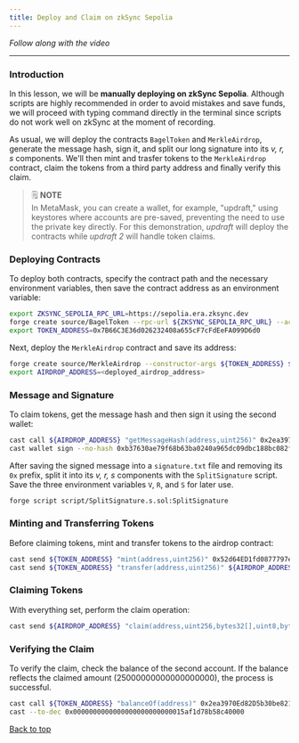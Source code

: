 ```yaml
---
title: Deploy and Claim on zkSync Sepolia
---
```


_Follow along with the video_

---

<a name="top"></a>

### Introduction

In this lesson, we will be **manually deploying on zkSync Sepolia**. Although scripts are highly recommended in order  to avoid mistakes and save funds, we will proceed with typing command directly in the terminal since scripts do not work well on zkSync at the moment of recording. 

As usual, we will deploy the contracts `BagelToken` and `MerkleAirdrop`, generate the message hash, sign it, and split our long signature into its _v, r, s_ components. We'll then mint and trasfer tokens to the `MerkleAirdrop` contract, claim the tokens from a third party address and finally verify this claim.

> 🗒️ **NOTE** <br>
> In MetaMask, you can create a wallet, for example, "updraft," using keystores where accounts are pre-saved, preventing the need to use the private key directly. For this demonstration, _updraft_ will deploy the contracts while _updraft 2_ will handle token claims.

### Deploying Contracts

To deploy both contracts, specify the contract path and the necessary environment variables, then save the contract address as an environment variable:

```bash
export ZKSYNC_SEPOLIA_RPC_URL=https://sepolia.era.zksync.dev
forge create source/BagelToken --rpc-url ${ZKSYNC_SEPOLIA_RPC_URL} --account updraft --legacy --zksync
export TOKEN_ADDRESS=0x7B66C3E36d026232408a655cF7cFdEeFA099D6d0
```

Next, deploy the `MerkleAirdrop` contract and save its address:

```bash
forge create source/MerkleAirdrop --constructor-args ${TOKEN_ADDRESS} ${ROOT_HASH} --rpc-url ${ZKSYNC_SEPOLIA_RPC_URL} --account updraft --legacy --zksync
export AIRDROP_ADDRESS=<deployed_airdrop_address>
```

### Message and Signature

To claim tokens, get the message hash and then sign it using the second wallet:

```bash
cast call ${AIRDROP_ADDRESS} "getMessageHash(address,uint256)" 0x2ea3970Ed82D5b30be821FAAD4a731D35964F7dd 25000000000000000000 --rpc-url ${ZKSYNC_SEPOLIA_RPC_URL}
cast wallet sign --no-hash 0xb37630ae79f68b63ba0240a965dc09dbc188bc082fd2425d70c1885933fd66a1 --account updraft2
```

After saving the signed message into a `signature.txt` file and removing its `0x` prefix, split it into its _v, r, s_ components with the `SplitSignature` script. Save the three environment variables `V`, `R`, and `S` for later use.

```bash
forge script script/SplitSignature.s.sol:SplitSignature
```

### Minting and Transferring Tokens

Before claiming tokens, mint and transfer tokens to the airdrop contract:

```bash
cast send ${TOKEN_ADDRESS} "mint(address,uint256)" 0x52d64ED1fd0877797e2030fc914259e052F2bD67 25000000000000000000 --account updraft --rpc-url  ${ZKSYNC_SEPOLIA_RPC_URL}
cast send ${TOKEN_ADDRESS} "transfer(address,uint256)" ${AIRDROP_ADDRESS} 25000000000000000000 --account updraft --rpc-url  ${ZKSYNC_SEPOLIA_RPC_URL}
```

### Claiming Tokens

With everything set, perform the claim operation:

```bash
cast send ${AIRDROP_ADDRESS} "claim(address,uint256,bytes32[],uint8,bytes32,bytes32)" 0x2ea3970Ed82D5b30be821FAAD4a731D35964F7dd 25000000000000000000 <proof> ${V} ${R} ${S} "[0x4fd31fee0e75780cd67704fbc43caee70fddcaa43631e2e1bc9fb233fada2394,0x81f0e530b56872b6fc3e10f8873804230663f8407e21cef901b8aeb06a25e5e2]" --account updraft --rpc-url ${ZKSYNC_SEPOLIA_RPC_URL}
```

### Verifying the Claim

To verify the claim, check the balance of the second account. If the balance reflects the claimed amount (25000000000000000000), the process is successful.

```bash
cast call ${TOKEN_ADDRESS} "balanceOf(address)" 0x2ea3970Ed82D5b30be821FAAD4a731D35964F7dd --rpc-url ${ZKSYNC_SEPOLIA_RPC_URL}
cast --to-dec 0x0000000000000000000000000015af1d78b58c40000
```

[Back to top](#top)
